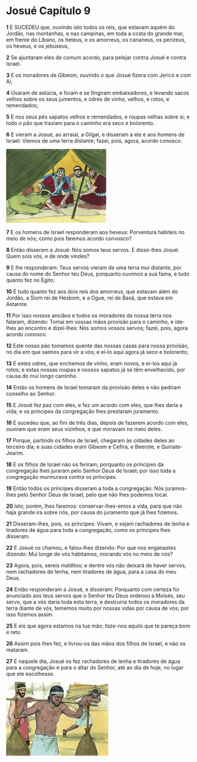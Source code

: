 # Josué Capítulo 9

**1** 	E SUCEDEU que, ouvindo isto todos os reis, que estavam aquém do Jordão, nas montanhas, e nas campinas, em toda a costa do grande mar, em frente do Líbano, os heteus, e os amorreus, os cananeus, os perizeus, os heveus, e os jebuseus,

**2** 	Se ajuntaram eles de comum acordo, para pelejar contra Josué e contra Israel.

**3** 	E os moradores de Gibeom, ouvindo o que Josué fizera com Jericó e com Ai,

**4** 	Usaram de astúcia, e foram e se fingiram embaixadores, e levando sacos velhos sobre os seus jumentos, e odres de vinho, velhos, e rotos, e remendados;

**5** 	E nos seus pés sapatos velhos e remendados, e roupas velhas sobre si; e todo o pão que traziam para o caminho era seco e bolorento.

**6** 	E vieram a Josué, ao arraial, a Gilgal, e disseram a ele e aos homens de Israel: Viemos de uma terra distante; fazei, pois, agora, acordo conosco.

![](../Images/SweetPublishing/6-9-1.jpg) 

**7** 	E os homens de Israel responderam aos heveus: Porventura habiteis no meio de nós; como pois faremos acordo convosco?

**8** 	Então disseram a Josué: Nós somos teus servos. E disse-lhes Josué: Quem sois vós, e de onde vindes?

**9** 	E lhe responderam: Teus servos vieram de uma terra mui distante, por causa do nome do Senhor teu Deus, porquanto ouvimos a sua fama, e tudo quanto fez no Egito;

**10** 	E tudo quanto fez aos dois reis dos amorreus, que estavam além do Jordão, a Siom rei de Hesbom, e a Ogue, rei de Basã, que estava em Astarote.

**11** 	Por isso nossos anciãos e todos os moradores da nossa terra nos falaram, dizendo: Tomai em vossas mãos provisão para o caminho, e ide-lhes ao encontro e dizei-lhes: Nós somos vossos servos; fazei, pois, agora acordo conosco.

**12** 	Este nosso pão tomamos quente das nossas casas para nossa provisão, no dia em que saímos para vir a vós; e ei-lo aqui agora já seco e bolorento;

**13** 	E estes odres, que enchemos de vinho, eram novos, e ei-los aqui já rotos; e estas nossas roupas e nossos sapatos já se têm envelhecido, por causa do mui longo caminho.

**14** 	Então os homens de Israel tomaram da provisão deles e não pediram conselho ao Senhor.

**15** 	E Josué fez paz com eles, e fez um acordo com eles, que lhes daria a vida; e os príncipes da congregação lhes prestaram juramento.

**16** 	E sucedeu que, ao fim de três dias, depois de fazerem acordo com eles, ouviram que eram seus vizinhos, e que moravam no meio deles.

**17** 	Porque, partindo os filhos de Israel, chegaram às cidades deles ao terceiro dia; e suas cidades eram Gibeom e Cefira, e Beerote, e Quiriate-Jearim.

**18** 	E os filhos de Israel não os feriram; porquanto os príncipes da congregação lhes juraram pelo Senhor Deus de Israel; por isso toda a congregação murmurava contra os príncipes.

**19** 	Então todos os príncipes disseram a toda a congregação: Nós juramos-lhes pelo Senhor Deus de Israel, pelo que não lhes podemos tocar.

**20** 	Isto, porém, lhes faremos: conservar-lhes-emos a vida, para que não haja grande ira sobre nós, por causa do juramento que já lhes fizemos.

**21** 	Disseram-lhes, pois, os príncipes: Vivam, e sejam rachadores de lenha e tiradores de água para toda a congregação, como os príncipes lhes disseram.

**22** 	E Josué os chamou, e falou-lhes dizendo: Por que nos enganastes dizendo: Mui longe de vós habitamos, morando vós no meio de nós?

**23** 	Agora, pois, sereis malditos; e dentre vós não deixará de haver servos, nem rachadores de lenha, nem tiradores de água, para a casa do meu Deus.

**24** 	Então responderam a Josué, e disseram: Porquanto com certeza foi anunciado aos teus servos que o Senhor teu Deus ordenou a Moisés, seu servo, que a vós daria toda esta terra, e destruiria todos os moradores da terra diante de vós, tememos muito por nossas vidas por causa de vós; por isso fizemos assim.

**25** 	E eis que agora estamos na tua mão; faze-nos aquilo que te pareça bom e reto.

**26** 	Assim pois lhes fez, e livrou-os das mãos dos filhos de Israel, e não os mataram.

**27** 	E naquele dia, Josué os fez rachadores de lenha e tiradores de água para a congregação e para o altar do Senhor, até ao dia de hoje, no lugar que ele escolhesse.

![](../Images/SweetPublishing/6-9-2.jpg) 

